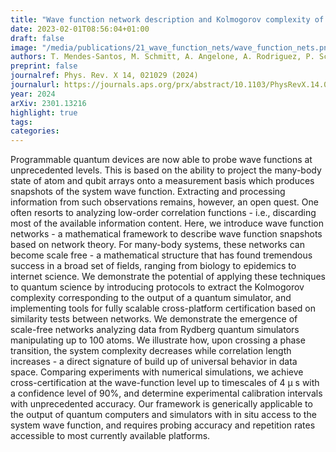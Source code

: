 ```yaml
---
title: "Wave function network description and Kolmogorov complexity of quantum many-body systems"
date: 2023-02-01T08:56:04+01:00
draft: false
image: "/media/publications/21_wave_function_nets/wave_function_nets.png"
authors: T. Mendes-Santos, M. Schmitt, A. Angelone, A. Rodriguez, P. Scholl, H. J. Williams, D. Barredo, T. Lahaye, A. Browaeys, M. Heyl, and M. Dalmonte
preprint: false
journalref: Phys. Rev. X 14, 021029 (2024)
journalurl: https://journals.aps.org/prx/abstract/10.1103/PhysRevX.14.021029
year: 2024
arXiv: 2301.13216
highlight: true
tags:
categories:
---
```


Programmable quantum devices are now able to probe wave functions at unprecedented levels. This is based on the ability to project the many-body state of atom and qubit arrays onto a measurement basis which produces snapshots of the system wave function. Extracting and processing information from such observations remains, however, an open quest. One often resorts to analyzing low-order correlation functions - i.e., discarding most of the available information content. Here, we introduce wave function networks - a mathematical framework to describe wave function snapshots based on network theory. For many-body systems, these networks can become scale free - a mathematical structure that has found tremendous success in a broad set of fields, ranging from biology to epidemics to internet science. We demonstrate the potential of applying these techniques to quantum science by introducing protocols to extract the Kolmogorov complexity corresponding to the output of a quantum simulator, and implementing tools for fully scalable cross-platform certification based on similarity tests between networks. We demonstrate the emergence of scale-free networks analyzing data from Rydberg quantum simulators manipulating up to 100 atoms. We illustrate how, upon crossing a phase transition, the system complexity decreases while correlation length increases - a direct signature of build up of universal behavior in data space. Comparing experiments with numerical simulations, we achieve cross-certification at the wave-function level up to timescales of 4 μ s with a confidence level of 90%, and determine experimental calibration intervals with unprecedented accuracy. Our framework is generically applicable to the output of quantum computers and simulators with in situ access to the system wave function, and requires probing accuracy and repetition rates accessible to most currently available platforms. 
